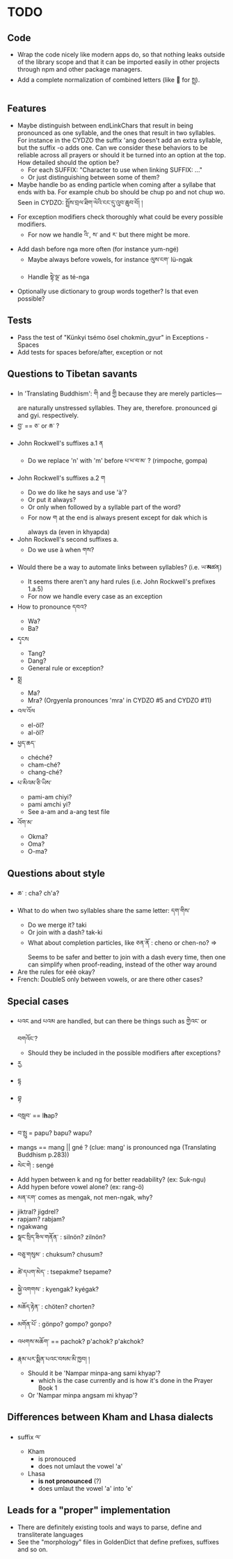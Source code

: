 # TODO

## Code
* Wrap the code nicely like modern apps do, so that nothing leaks outside
  of the library scope and that it can be imported easily in other projects
  through npm and other package managers.
* Add a complete normalization of combined letters (like  for སྤྲ).

## Features
* Maybe distinguish between endLinkChars that result in being pronounced as
  one syllable, and the ones that result in two syllables. For instance in the
  CYDZO the suffix 'ang doesn't add an extra syllable, but the suffix -o adds
  one. Can we consider these behaviors to be reliable across all prayers or
  should it be turned into an option at the top.
  How detailed should the option be?
    * For each SUFFIX: "Character to use when linking SUFFIX: ..."
    * Or just distinguishing between some of them?
* Maybe handle bo as ending particle when coming after a syllabe that ends
  with ba. For example chub bo should be chup po and not chup wo.
  Seen in CYDZO:
    སྤྲོས་བྲལ་ཐིག་ལེའི་ངང་དུ་འུབ་ཆུབ་བོ། །
* For exception modifiers check thoroughly what could be every possible modifiers.
  * For now we handle འི་, ས་ and ར་ but there might be more.
* Add dash before nga more often (for instance yum-ngé)
  * Maybe always before vowels, for instance ལུས་ངག་ lü-ngak
  * Handle སྟེ་ལྔ་ as té-nga
* Optionally use dictionary to group words together? Is that even possible?

## Tests
* Pass the test of "Künkyi tsémo ösel chokmin_gyur" in Exceptions - Spaces
* Add tests for spaces before/after, exception or not

## Questions to Tibetan savants
* In 'Translating Buddhism':
  གི and གྱི because they are merely particles—are naturally unstressed syllables.
  They are, therefore. pronounced gi and gyi. respectively.
* བྱ་ == ཅ་ or ཆ་ ?
* John Rockwell's suffixes a.1 ན
  * Do we replace 'n' with 'm' before པ་ཕ་བ་མ་ ? (rimpoche, gompa)
* John Rockwell's suffixes a.2 ག
  * Do we do like he says and use 'à'?
  * Or put it always?
  * Or only when followed by a syllable part of the word?
  * For now ག at the end is always present except for dak which is always da (even in khyapda)
* John Rockwell's second suffixes a.
  * Do we use à when གས?
* Would there be a way to automate links between syllables? (i.e. ཡ་**མ**ཚན)
  * It seems there aren't any hard rules (i.e. John Rockwell's prefixes 1.a.5)
  * For now we handle every case as an exception
* How to pronounce དབའ?
  * Wa?
  * Ba?
* དྭངས
  * Tang?
  * Dang?
  * General rule or exception?
* སྨྲ
  * Ma?
  * Mra? (Orgyenla pronounces 'mra' in CYDZO #5 and CYDZO #11)
* འལ་འོལ
  * el-öl?
  * al-öl?
* ཕྱད་ཆད་
  * chéché?
  * cham-ché?
  * chang-ché?
* པ་མིའམ་ཅི་ཡིས་
  * pami-am chiyi?
  * pami amchi yi?
  * See a-am and a-ang test file
* འོག་མ་
  * Okma?
  * Oma?
  * O-ma?

## Questions about style
* ཆ་ : cha? ch'a?
* What to do when two syllables share the same letter: དག་གིས་
  * Do we merge it? taki
  * Or join with a dash? tak-ki
  * What about completion particles, like ཅན་ནོ : cheno or chen-no?
  => Seems to be safer and better to join with a dash every time,
     then one can simplify when proof-reading, instead of the other way around
* Are the rules for eéè okay?
* French: DoubleS only between vowels, or are there other cases?

## Special cases
* པའང and པའམ are handled, but can there be things such as གྱེའང་ or བགའོང་?
  * Should they be included in the possible modifiers after exceptions?
* རྱ
* དྷ
* བྷ
* བསླབ་ == l**h**ap?
* བ་སྤུ = papu? bapu? wapu?
* mangs == mang || gné ? (clue: mang' is pronounced nga (Translating Buddhism p.283))
* སེང་གེ : sengé
* Add hypen between k and ng for better readability? (ex: Suk-ngu)
* Add hypen before vowel alone? (ex: rang-ö)
* མན་ངག་ comes as mengak, not men-ngak, why?
* jiktral? jigdrel?
* rapjam? rabjam?
* ngakwang
* སྣང་སྲིད་ཟིལ་གནོན་ : silnön? zilnön?
* བཅུ་གསུམ་ : chuksum? chusum?
* ཚེ་དཔག་མེད་ : tsepakme? tsepame?
* སྐྱེ་འགགས་ : kyengak? kyégak?
* མཆོད་རྟེན་ : chöten? chorten?
* མགོན་པོ་ : gönpo? gompo? gonpo?
* འཕགས་མཆོག་ == pachok? p'achok? p'akchok?
* རྣམ་པར་སྨིན་པའང་བསམ་མི་ཁྱབ། །
  * Should it be 'Nampar minpa-ang sami khyap'?
    * which is the case currently and is how it's done in the Prayer Book 1
  * Or 'Nampar minpa angsam mi khyap'?

## Differences between Kham and Lhasa dialects
* suffix ལ་
  * Kham
    * is pronouced
    * does not umlaut the vowel 'a'
  * Lhasa
    * **is not pronounced** (?)
    * does umlaut the vowel 'a' into 'e'

## Leads for a "proper" implementation
* There are definitely existing tools and ways to parse, define and transliterate languages
* See the "morphology" files in GoldenDict that define prefixes, suffixes and so on.